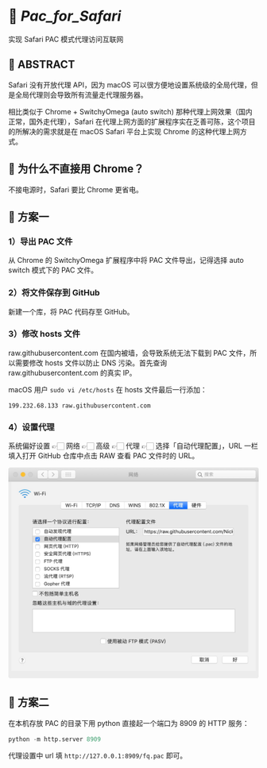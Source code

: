 # 🚀 _Pac_for_Safari_

实现 Safari PAC 模式代理访问互联网

## 📍 ABSTRACT

Safari 没有开放代理 API，因为 macOS 可以很方便地设置系统级的全局代理，但是全局代理则会导致所有流量走代理服务器。

相比类似于 Chrome + SwitchyOmega (auto switch) 那种代理上网效果（国内正常，国外走代理），Safari 在代理上网方面的扩展程序实在乏善可陈，这个项目的所解决的需求就是在 macOS Safari 平台上实现 Chrome 的这种代理上网方式。

## 📍 为什么不直接用 Chrome？

不接电源时，Safari 要比 Chrome 更省电。

## 📍 方案一

### 1）导出 PAC 文件

从 Chrome 的 SwitchyOmega 扩展程序中将 PAC 文件导出，记得选择 auto switch 模式下的 PAC 文件。

### 2）将文件保存到 GitHub

新建一个库，将 PAC 代码存至 GitHub。

### 3）修改 hosts 文件

raw.githubusercontent.com 在国内被墙，会导致系统无法下载到 PAC 文件，所以需要修改 hosts 文件以防止 DNS 污染。首先查询 raw.githubusercontent.com 的真实 IP。

macOS 用户 `sudo vi /etc/hosts` 在 hosts 文件最后一行添加：

```
199.232.68.133 raw.githubusercontent.com
```

### 4）设置代理

系统偏好设置 👉🏻 网络 👉🏻 高级 👉🏻 代理 👉🏻 选择「自动代理配置」，URL 一栏填入打开 GitHub 仓库中点击 RAW 查看 PAC 文件时的 URL。

![image-20200523070559876](README/image-20200523070559876.jpg)

## 📍 方案二

在本机存放 PAC 的目录下用 python 直接起一个端口为 8909 的 HTTP 服务：

```python
python -m http.server 8909
```

代理设置中 url 填 `http://127.0.0.1:8909/fq.pac` 即可。